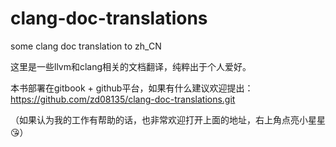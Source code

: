 # clang-doc-translations
some clang doc translation to zh_CN

这里是一些llvm和clang相关的文档翻译，纯粹出于个人爱好。 

本书部署在gitbook + github平台，如果有什么建议欢迎提出：  
<https://github.com/zd08135/clang-doc-translations.git>  

（如果认为我的工作有帮助的话，也非常欢迎打开上面的地址，右上角点亮小星星:kissing_heart:）  
